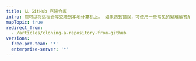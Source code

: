 ```yaml
---
title: 从 GitHub 克隆仓库
intro: 您可以将远程仓库克隆到本地计算机上。 如果遇到错误，可使用一些常见的疑难解答解决方案。
mapTopic: true
redirect_from:
  - /articles/cloning-a-repository-from-github
versions:
  free-pro-team: '*'
  enterprise-server: '*'
---
```


